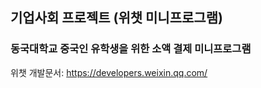 기업사회 프로젝트 (위챗 미니프로그램)
----------------------------

### 동국대학교 중국인 유학생을 위한 소액 결제 미니프로그램


위챗 개발문서: <https://developers.weixin.qq.com/>